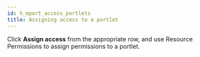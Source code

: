 ```yaml
---
id: h_mport_access_portlets
title: Assigning access to a portlet
---
```





Click **Assign access** from the appropriate row, and use Resource Permissions to assign permissions to a portlet.

